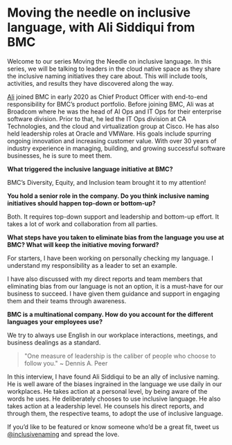 # Moving the needle on inclusive language, with Ali Siddiqui from BMC

Welcome to our series Moving the Needle on inclusive language. In this series, we will be talking to leaders in the cloud native space as they share the inclusive naming initiatives they care about. This will include tools, activities, and results they have discovered along the way.
 
[Ali](https://www.linkedin.com/in/ali-siddiqui-4bb3921/) joined BMC in early 2020 as Chief Product Officer with end-to-end responsibility for BMC’s product portfolio. Before joining BMC, Ali was at Broadcom where he was the head of AI Ops and IT Ops for their enterprise software division. Prior to that, he led the IT Ops division at CA Technologies, and the cloud and virtualization group at Cisco. He has also held leadership roles at Oracle and VMWare. His goals include spurring ongoing innovation and increasing customer value. With over 30 years of industry experience in managing, building, and growing successful software businesses, he is sure to meet them. 
 
**What triggered the inclusive language initiative at BMC?**

BMC’s Diversity, Equity, and Inclusion team brought it to my attention!

**You hold a senior role in the company. Do you think inclusive naming initiatives should happen top-down or bottom-up?**

Both. It requires top-down support and leadership and bottom-up effort. It takes a lot of work and collaboration from all parties.

**What steps have you taken to eliminate bias from the language you use at BMC? What will keep the initiative moving forward?**

For starters, I have been working on personally checking my language. I understand my responsibility as a leader to set an example.

I have also discussed with my direct reports and team members that eliminating bias from our language is not an option, it is a must-have for our business to succeed. I have given them guidance and support in engaging them and their teams through awareness.

**BMC is a multinational company. How do you account for the different languages your employees use?**

We try to always use English in our workplace interactions, meetings, and business dealings as a standard.

> "One measure of leadership is the caliber of people who choose to follow you."  ~ Dennis A. Peer

In this interview, I have found Ali Siddiqui to be an ally of inclusive naming. He is well aware of the biases ingrained in the language we use daily in our workplaces. He takes action at a personal level, by being aware of the words he uses. He deliberately chooses to use inclusive language. He also takes action at a leadership level. He counsels his direct reports, and through them, the respective teams, to adopt the use of inclusive language.

If you’d like to be featured or know someone who’d be a great fit, tweet us [@inclusivenaming](https://twitter.com/inclusivenaming) and spread the love.
